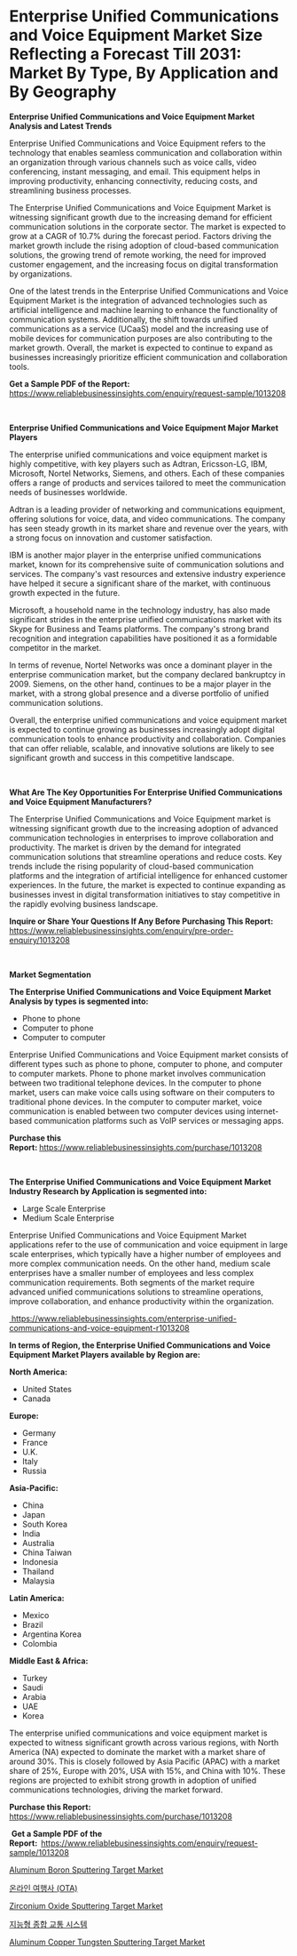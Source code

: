 <p><h1>Enterprise Unified Communications and Voice Equipment Market Size Reflecting a Forecast Till 2031: Market By Type, By Application and By Geography</h1></p><p><strong>Enterprise Unified Communications and Voice Equipment Market Analysis and Latest Trends</strong></p>
<p><p>Enterprise Unified Communications and Voice Equipment refers to the technology that enables seamless communication and collaboration within an organization through various channels such as voice calls, video conferencing, instant messaging, and email. This equipment helps in improving productivity, enhancing connectivity, reducing costs, and streamlining business processes.</p><p>The Enterprise Unified Communications and Voice Equipment Market is witnessing significant growth due to the increasing demand for efficient communication solutions in the corporate sector. The market is expected to grow at a CAGR of 10.7% during the forecast period. Factors driving the market growth include the rising adoption of cloud-based communication solutions, the growing trend of remote working, the need for improved customer engagement, and the increasing focus on digital transformation by organizations.</p><p>One of the latest trends in the Enterprise Unified Communications and Voice Equipment Market is the integration of advanced technologies such as artificial intelligence and machine learning to enhance the functionality of communication systems. Additionally, the shift towards unified communications as a service (UCaaS) model and the increasing use of mobile devices for communication purposes are also contributing to the market growth. Overall, the market is expected to continue to expand as businesses increasingly prioritize efficient communication and collaboration tools.</p></p>
<p><strong>Get a Sample PDF of the Report:&nbsp;</strong> <a href="https://www.reliablebusinessinsights.com/enquiry/request-sample/1013208">https://www.reliablebusinessinsights.com/enquiry/request-sample/1013208</a></p>
<p>&nbsp;</p>
<p><strong>Enterprise Unified Communications and Voice Equipment Major Market Players</strong></p>
<p><p>The enterprise unified communications and voice equipment market is highly competitive, with key players such as Adtran, Ericsson-LG, IBM, Microsoft, Nortel Networks, Siemens, and others. Each of these companies offers a range of products and services tailored to meet the communication needs of businesses worldwide.</p><p>Adtran is a leading provider of networking and communications equipment, offering solutions for voice, data, and video communications. The company has seen steady growth in its market share and revenue over the years, with a strong focus on innovation and customer satisfaction.</p><p>IBM is another major player in the enterprise unified communications market, known for its comprehensive suite of communication solutions and services. The company's vast resources and extensive industry experience have helped it secure a significant share of the market, with continuous growth expected in the future.</p><p>Microsoft, a household name in the technology industry, has also made significant strides in the enterprise unified communications market with its Skype for Business and Teams platforms. The company's strong brand recognition and integration capabilities have positioned it as a formidable competitor in the market.</p><p>In terms of revenue, Nortel Networks was once a dominant player in the enterprise communication market, but the company declared bankruptcy in 2009. Siemens, on the other hand, continues to be a major player in the market, with a strong global presence and a diverse portfolio of unified communication solutions.</p><p>Overall, the enterprise unified communications and voice equipment market is expected to continue growing as businesses increasingly adopt digital communication tools to enhance productivity and collaboration. Companies that can offer reliable, scalable, and innovative solutions are likely to see significant growth and success in this competitive landscape.</p></p>
<p>&nbsp;</p>
<p><strong>What Are The Key Opportunities For Enterprise Unified Communications and Voice Equipment Manufacturers?</strong></p>
<p><p>The Enterprise Unified Communications and Voice Equipment market is witnessing significant growth due to the increasing adoption of advanced communication technologies in enterprises to improve collaboration and productivity. The market is driven by the demand for integrated communication solutions that streamline operations and reduce costs. Key trends include the rising popularity of cloud-based communication platforms and the integration of artificial intelligence for enhanced customer experiences. In the future, the market is expected to continue expanding as businesses invest in digital transformation initiatives to stay competitive in the rapidly evolving business landscape.</p></p>
<p><strong>Inquire or Share Your Questions If Any Before Purchasing This Report:</strong> <a href="https://www.reliablebusinessinsights.com/enquiry/pre-order-enquiry/1013208">https://www.reliablebusinessinsights.com/enquiry/pre-order-enquiry/1013208</a></p>
<p>&nbsp;</p>
<p><strong>Market Segmentation</strong></p>
<p><strong>The Enterprise Unified Communications and Voice Equipment Market Analysis by types is segmented into:</strong></p>
<p><ul><li>Phone to phone</li><li>Computer to phone</li><li>Computer to computer</li></ul></p>
<p><p>Enterprise Unified Communications and Voice Equipment market consists of different types such as phone to phone, computer to phone, and computer to computer markets. Phone to phone market involves communication between two traditional telephone devices. In the computer to phone market, users can make voice calls using software on their computers to traditional phone devices. In the computer to computer market, voice communication is enabled between two computer devices using internet-based communication platforms such as VoIP services or messaging apps.</p></p>
<p><strong>Purchase this Report:&nbsp;</strong><a href="https://www.reliablebusinessinsights.com/purchase/1013208">https://www.reliablebusinessinsights.com/purchase/1013208</a></p>
<p>&nbsp;</p>
<p><strong>The Enterprise Unified Communications and Voice Equipment Market Industry Research by Application is segmented into:</strong></p>
<p><ul><li>Large Scale Enterprise</li><li>Medium Scale Enterprise</li></ul></p>
<p><p>Enterprise Unified Communications and Voice Equipment Market applications refer to the use of communication and voice equipment in large scale enterprises, which typically have a higher number of employees and more complex communication needs. On the other hand, medium scale enterprises have a smaller number of employees and less complex communication requirements. Both segments of the market require advanced unified communications solutions to streamline operations, improve collaboration, and enhance productivity within the organization.</p></p>
<p><a href="https://www.reliablebusinessinsights.com/enterprise-unified-communications-and-voice-equipment-r1013208">&nbsp;https://www.reliablebusinessinsights.com/enterprise-unified-communications-and-voice-equipment-r1013208</a></p>
<p><strong>In terms of Region, the Enterprise Unified Communications and Voice Equipment Market Players available by Region are:</strong></p>
<p>
    <p> <strong> North America: </strong>
        <ul>
            <li>United States</li>
            <li>Canada</li>
        </ul>
        </p> 
    <p> <strong> Europe: </strong>
        <ul>
            <li>Germany</li>
            <li>France</li>
            <li>U.K.</li>
            <li>Italy</li>
            <li>Russia</li>
        </ul>
        </p> 
    <p> <strong> Asia-Pacific: </strong>
        <ul>
            <li>China</li>
            <li>Japan</li>
            <li>South Korea</li>
            <li>India</li>
            <li>Australia</li>
            <li>China Taiwan</li>
            <li>Indonesia</li>
            <li>Thailand</li>
            <li>Malaysia</li>
        </ul>
        </p> 
    <p> <strong> Latin America: </strong>
        <ul>
            <li>Mexico</li>
            <li>Brazil</li>
            <li>Argentina Korea</li>
            <li>Colombia</li>
        </ul>
        </p> 
    <p> <strong> Middle East & Africa: </strong>
        <ul>
            <li>Turkey</li>
            <li>Saudi</li>
            <li>Arabia</li>
            <li>UAE</li>
            <li>Korea</li>
        </ul>
    </p>
    </p>
<p><p>The enterprise unified communications and voice equipment market is expected to witness significant growth across various regions, with North America (NA) expected to dominate the market with a market share of around 30%. This is closely followed by Asia Pacific (APAC) with a market share of 25%, Europe with 20%, USA with 15%, and China with 10%. These regions are projected to exhibit strong growth in adoption of unified communications technologies, driving the market forward.</p></p>
<p><strong>Purchase this Report: </strong><a href="https://www.reliablebusinessinsights.com/purchase/1013208">https://www.reliablebusinessinsights.com/purchase/1013208</a></p>
<p>&nbsp;<strong>Get a Sample PDF of the Report:&nbsp;&nbsp;</strong><a href="https://www.reliablebusinessinsights.com/enquiry/request-sample/1013208">https://www.reliablebusinessinsights.com/enquiry/request-sample/1013208</a></p>
<p><strong></strong></p>
<p><p><a href="https://github.com/michealerrygz/Market-Research-Report-List-1/blob/main/aluminum-boron-sputtering-target-market.md">Aluminum Boron Sputtering Target Market</a></p><p><a href="https://github.com/tasfiyaj85/Market-Research-Report-List-2/blob/main/396483583246.md">온라인 여행사 (OTA)</a></p><p><a href="https://github.com/BraidenLucas2019/Market-Research-Report-List-1/blob/main/zirconium-oxide-sputtering-target-market.md">Zirconium Oxide Sputtering Target Market</a></p><p><a href="https://github.com/njolsky1/Market-Research-Report-List-2/blob/main/938533583245.md">지능형 종합 교통 시스템</a></p><p><a href="https://github.com/abigailsutherland7889/Market-Research-Report-List-1/blob/main/aluminum-copper-tungsten-sputtering-target-market.md">Aluminum Copper Tungsten Sputtering Target Market</a></p></p>